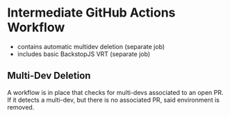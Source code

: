 # Intermediate GitHub Actions Workflow

- contains automatic multidev deletion (separate job)
- includes basic BackstopJS VRT (separate job)

## Multi-Dev Deletion

A workflow is in place that checks for multi-devs associated to an open PR. If it detects a multi-dev, but there is no associated PR, said environment is removed.